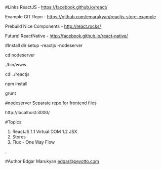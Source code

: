 #Links
ReactJS - https://facebook.github.io/react/

Example GIT Repo - https://github.com/emarukyan/reactjs-store-example

Prebuild Nice Components - http://react.rocks/

Future!
ReactNative - http://facebook.github.io/react-native/



#Install
dir setup
	-reactjs
	-nodeserver

cd nodeserver

./bin/www

cd ../reactjs

npm install

grunt

#nodeserver 
Separate repo for frontend files


http://localhost:3000/


#Topics
1. ReactJS
1.1 Virtual DOM
1.2 JSX
2. Stores
3. Flux - One Way Flow

.


#Author
Edgar Marukyan
edgar@peyotto.com